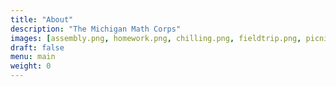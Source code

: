 ```yaml
---
title: "About"
description: "The Michigan Math Corps"
images: [assembly.png, homework.png, chilling.png, fieldtrip.png, picnic.png]
draft: false
menu: main
weight: 0
---
```

